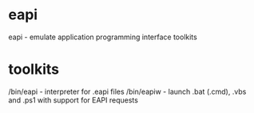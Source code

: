 # eapi
eapi - emulate application programming interface toolkits

# toolkits
/bin/eapi - interpreter for .eapi files
/bin/eapiw - launch .bat (.cmd), .vbs and .ps1 with support for EAPI requests

